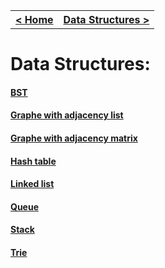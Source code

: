 <table style="width:100%">
  <tr>
    <th><a href="/just-learn-this"> < Home </a></th>
    <th align="right"><a href="/just-learn-this/data_structures/data_structure_menu.html"> Data Structures > </a></th>
  </tr>
</table>



# Data Structures:
#### [BST](bst_printer.md)
#### [Graphe with adjacency list](graph_adj_list_printer.md)
#### [Graphe with adjacency matrix](graph_adj_matrix_printer.md)
#### [Hash table](hash_table_printer.md)
#### [Linked list](linked_list_printer.md)
#### [Queue](queue_printer.md)
#### [Stack](stack_printer.md)
#### [Trie](trie_printer.md)
